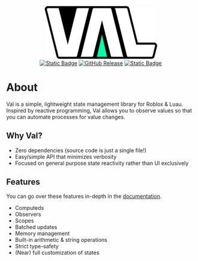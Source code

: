 <div align="center">
	<img src=".moonwave/static/logo.png" alt="logo" width="300"/>
</div>
<div align="center">
	<a href="https://tumblewede.github.io/Val/"><img alt="Static Badge" src="https://img.shields.io/badge/Documentation-brightgreen"></a>
	<a href="https://github.com/TumbleWede/Val/releases"><img alt="GitHub Release" src="https://img.shields.io/github/v/release/TumbleWede/Val?include_prereleases&label=Release"></a>
	<a href="LICENSE"><img alt="Static Badge" src="https://img.shields.io/badge/License-MIT-maroon"></a>
</div>

# About
Val is a simple, lightweight state management library for Roblox & Luau. Inspired by reactive programming, Val allows you to observe values so that you can automate processes for value changes.

## Why Val?
- Zero dependencies (source code is just a single file!)
- Easy/simple API that minimizes verbosity
- Focused on general purpose state reactivity rather than UI exclusively

## Features
You can go over these features in-depth in the [documentation](https://tumblewede.github.io/Val/docs/introduction).
- Computeds
- Observers
- Scopes
- Batched updates
- Memory management
- Built-in arithmetic & string operations
- Strict type-safety
- (Near) full customization of states